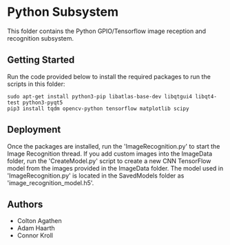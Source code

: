 # Python Subsystem
This folder contains the Python GPIO/Tensorflow image reception and recognition subsystem.

## Getting Started
Run the code provided below to install the required packages to run the scripts in this folder:
```
sudo apt-get install python3-pip libatlas-base-dev libqtgui4 libqt4-test python3-pyqt5 
pip3 install tqdm opencv-python tensorflow matplotlib scipy
```

## Deployment
Once the packages are installed, run the 'ImageRecognition.py' to start the Image Recognition thread. If you add custom images into the ImageData folder, run the 'CreateModel.py' script to create a new CNN TensorFlow model from the images provided in the ImageData folder. The model used in 'ImageRecognition.py' is located in the SavedModels folder as 'image_recognition_model.h5'.

## Authors
* Colton Agathen
* Adam Haarth
* Connor Kroll
